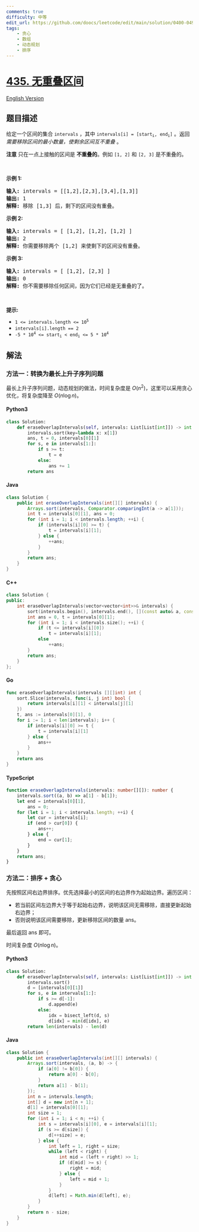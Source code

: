 ```yaml
---
comments: true
difficulty: 中等
edit_url: https://github.com/doocs/leetcode/edit/main/solution/0400-0499/0435.Non-overlapping%20Intervals/README.md
tags:
    - 贪心
    - 数组
    - 动态规划
    - 排序
---
```


<!-- problem:start -->

# [435. 无重叠区间](https://leetcode.cn/problems/non-overlapping-intervals)

[English Version](/solution/0400-0499/0435.Non-overlapping%20Intervals/README_EN.md)

## 题目描述

<!-- description:start -->

<p>给定一个区间的集合&nbsp;<code>intervals</code>&nbsp;，其中 <code>intervals[i] = [start<sub>i</sub>, end<sub>i</sub>]</code>&nbsp;。返回 <em>需要移除区间的最小数量，使剩余区间互不重叠&nbsp;</em>。</p>

<p><strong>注意</strong>&nbsp;只在一点上接触的区间是&nbsp;<strong>不重叠的</strong>。例如&nbsp;<code>[1, 2]</code>&nbsp;和&nbsp;<code>[2, 3]</code>&nbsp;是不重叠的。</p>

<p>&nbsp;</p>

<p><strong>示例 1:</strong></p>

<pre>
<strong>输入:</strong> intervals = [[1,2],[2,3],[3,4],[1,3]]
<strong>输出:</strong> 1
<strong>解释:</strong> 移除 [1,3] 后，剩下的区间没有重叠。
</pre>

<p><strong>示例 2:</strong></p>

<pre>
<strong>输入:</strong> intervals = [ [1,2], [1,2], [1,2] ]
<strong>输出:</strong> 2
<strong>解释:</strong> 你需要移除两个 [1,2] 来使剩下的区间没有重叠。
</pre>

<p><strong>示例 3:</strong></p>

<pre>
<strong>输入:</strong> intervals = [ [1,2], [2,3] ]
<strong>输出:</strong> 0
<strong>解释:</strong> 你不需要移除任何区间，因为它们已经是无重叠的了。
</pre>

<p>&nbsp;</p>

<p><strong>提示:</strong></p>

<ul>
	<li><code>1 &lt;= intervals.length &lt;= 10<sup>5</sup></code></li>
	<li><code>intervals[i].length == 2</code></li>
	<li><code>-5 * 10<sup>4</sup>&nbsp;&lt;= start<sub>i</sub>&nbsp;&lt; end<sub>i</sub>&nbsp;&lt;= 5 * 10<sup>4</sup></code></li>
</ul>

<!-- description:end -->

## 解法

<!-- solution:start -->

### 方法一：转换为最长上升子序列问题

最长上升子序列问题，动态规划的做法，时间复杂度是 $O(n^2)$，这里可以采用贪心优化，将复杂度降至 $O(n\log n)$。

<!-- tabs:start -->

#### Python3

```python
class Solution:
    def eraseOverlapIntervals(self, intervals: List[List[int]]) -> int:
        intervals.sort(key=lambda x: x[1])
        ans, t = 0, intervals[0][1]
        for s, e in intervals[1:]:
            if s >= t:
                t = e
            else:
                ans += 1
        return ans
```

#### Java

```java
class Solution {
    public int eraseOverlapIntervals(int[][] intervals) {
        Arrays.sort(intervals, Comparator.comparingInt(a -> a[1]));
        int t = intervals[0][1], ans = 0;
        for (int i = 1; i < intervals.length; ++i) {
            if (intervals[i][0] >= t) {
                t = intervals[i][1];
            } else {
                ++ans;
            }
        }
        return ans;
    }
}
```

#### C++

```cpp
class Solution {
public:
    int eraseOverlapIntervals(vector<vector<int>>& intervals) {
        sort(intervals.begin(), intervals.end(), [](const auto& a, const auto& b) { return a[1] < b[1]; });
        int ans = 0, t = intervals[0][1];
        for (int i = 1; i < intervals.size(); ++i) {
            if (t <= intervals[i][0])
                t = intervals[i][1];
            else
                ++ans;
        }
        return ans;
    }
};
```

#### Go

```go
func eraseOverlapIntervals(intervals [][]int) int {
	sort.Slice(intervals, func(i, j int) bool {
		return intervals[i][1] < intervals[j][1]
	})
	t, ans := intervals[0][1], 0
	for i := 1; i < len(intervals); i++ {
		if intervals[i][0] >= t {
			t = intervals[i][1]
		} else {
			ans++
		}
	}
	return ans
}
```

#### TypeScript

```ts
function eraseOverlapIntervals(intervals: number[][]): number {
    intervals.sort((a, b) => a[1] - b[1]);
    let end = intervals[0][1],
        ans = 0;
    for (let i = 1; i < intervals.length; ++i) {
        let cur = intervals[i];
        if (end > cur[0]) {
            ans++;
        } else {
            end = cur[1];
        }
    }
    return ans;
}
```

<!-- tabs:end -->

<!-- solution:end -->

<!-- solution:start -->

### 方法二：排序 + 贪心

先按照区间右边界排序。优先选择最小的区间的右边界作为起始边界。遍历区间：

-   若当前区间左边界大于等于起始右边界，说明该区间无需移除，直接更新起始右边界；
-   否则说明该区间需要移除，更新移除区间的数量 ans。

最后返回 ans 即可。

时间复杂度 $O(n\log n)$。

<!-- tabs:start -->

#### Python3

```python
class Solution:
    def eraseOverlapIntervals(self, intervals: List[List[int]]) -> int:
        intervals.sort()
        d = [intervals[0][1]]
        for s, e in intervals[1:]:
            if s >= d[-1]:
                d.append(e)
            else:
                idx = bisect_left(d, s)
                d[idx] = min(d[idx], e)
        return len(intervals) - len(d)
```

#### Java

```java
class Solution {
    public int eraseOverlapIntervals(int[][] intervals) {
        Arrays.sort(intervals, (a, b) -> {
            if (a[0] != b[0]) {
                return a[0] - b[0];
            }
            return a[1] - b[1];
        });
        int n = intervals.length;
        int[] d = new int[n + 1];
        d[1] = intervals[0][1];
        int size = 1;
        for (int i = 1; i < n; ++i) {
            int s = intervals[i][0], e = intervals[i][1];
            if (s >= d[size]) {
                d[++size] = e;
            } else {
                int left = 1, right = size;
                while (left < right) {
                    int mid = (left + right) >> 1;
                    if (d[mid] >= s) {
                        right = mid;
                    } else {
                        left = mid + 1;
                    }
                }
                d[left] = Math.min(d[left], e);
            }
        }
        return n - size;
    }
}
```

<!-- tabs:end -->

<!-- solution:end -->

<!-- problem:end -->
